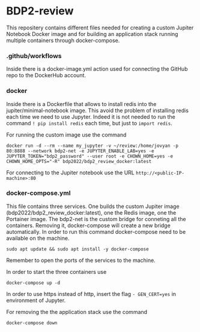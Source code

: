 # BDP2-review

This repositery contains different files needed for creating a custom Jupiter Notebook Docker image and for building an application stack running multiple containers through docker-compose.

### .github/workflows 
Inside there is a docker-image.yml action used for connecting the GitHub repo to the DockerHub account. 

### docker 
Inside there is a Dockerfile that allows to install redis into the jupiter/minimal-notebook image. This avoid the problem of installing redis each time we need to use Jupyter. Indeed it is not needed to run the command `! pip install redis` each time, but just to `import redis`. 

For running the custom image use the command 
```
docker run -d --rm --name my_jupyter -v ~/review:/home/jovyan -p 80:8888 --network bdp2-net -e JUPYTER_ENABLE_LAB=yes -e JUPYTER_TOKEN="bdp2_password" --user root -e CHOWN_HOME=yes -e CHOWN_HOME_OPTS="-R" bdp2022/bdp2_review_docker:latest
```
For connecting to the Jupiter notebook use the URL `http://<public-IP-machine>:80`

### docker-compose.yml 
This file contains three services. One builds the custom Jupiter image (bdp2022/bdp2_review_docker:latest), one the Redis image, one the Portainer image.
The bdp2-net is the custom bridge for conneting all the containers. Removing it, docker-compose will create a new bridge automatically. 
In order to run this command docker-compose need to be available on the machine. 
```
sudo apt update && sudo apt install -y docker-compose
```
Remember to open the ports of the services to the machine. 

In order to start the three containers use 
```
docker-compose up -d
```
In order to use https instead of http, insert the flag `- GEN_CERT=yes` in environment of Jupyter. 

For removing the the application stack use the command
```
docker-compose down
```
